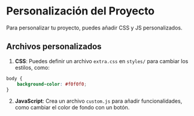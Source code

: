 # Personalización del Proyecto

Para personalizar tu proyecto, puedes añadir CSS y JS personalizados.

## Archivos personalizados

1. **CSS**: Puedes definir un archivo `extra.css` en `styles/` para cambiar los estilos, como:

```css
body {
    background-color: #f0f0f0;
}
```

2. **JavaScript**: Crea un archivo `custom.js` para añadir funcionalidades, como cambiar el color de fondo con un botón.